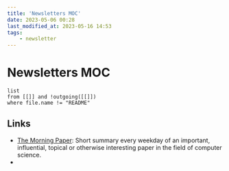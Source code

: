 ```yaml
---
title: 'Newsletters MOC'
date: 2023-05-06 00:28
last_modified_at: 2023-05-16 14:53
tags:
    - newsletter
---
```


# Newsletters MOC

```dataview
list
from [[]] and !outgoing([[]])
where file.name != "README"
```

## Links

-   [The Morning Paper](https://blog.acolyer.org/): Short summary every weekday of an important, influential, topical or otherwise interesting paper in the field of computer science.
-

